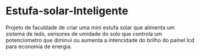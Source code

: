 # Estufa-solar-Inteligente
Projeto de faculdade de criar uma mini estufa solar que alimenta um sistema de leds, sensores de umidade do solo que controla um potenciometro que diminui ou aumenta a intencidade do brilho do painel lcd para economia de energia.
